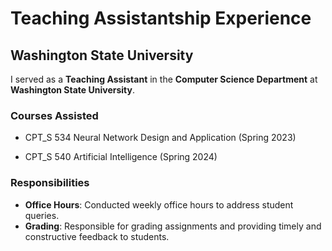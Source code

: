 # Teaching Assistantship Experience

## Washington State University

I served as a **Teaching Assistant** in the **Computer Science Department** at **Washington State University**.

### Courses Assisted

- CPT_S 534 Neural Network Design and Application (Spring 2023)

- CPT_S 540 Artificial Intelligence (Spring 2024)

### Responsibilities

- **Office Hours**: Conducted weekly office hours to address student queries.
- **Grading**: Responsible for grading assignments and providing timely and constructive feedback to students.


